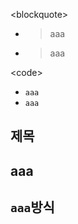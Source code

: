 \<blockquote>
- >aaa
- <blockquote>aaa</blockquote>

\<code>
- `aaa`
- <code>aaa</code>




## 제목
## aaa
## `aaa`방식